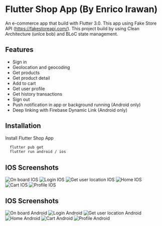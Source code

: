 
# Flutter Shop App (By Enrico Irawan)
An e-commerce app that build with Flutter 3.0. This app using Fake Store API (https://fakestoreapi.com/).
This project build by using Clean Architecture (unlce bob) and BLoC state management.


## Features
- Sign in
- Geolocation and geocoding
- Get products
- Get product detail
- Add to cart
- Get user profile
- Get history transactions
- Sign out
- Push notification in app or background running (Android only)
- Deep linking with Firebase Dynamic Link (Android only)
## Installation

Install Flutter Shop App

```bash
  flutter pub get
  flutter run android / ios
```
    
## IOS Screenshots

![On board IOS](https://i.postimg.cc/1R6jTscL/Simulator-Screen-Shot-i-Phone-14-Pro-2022-10-12-at-16-47-54.png)
![Login IOS](https://i.postimg.cc/s2Qch4Tt/Simulator-Screen-Shot-i-Phone-14-Pro-2022-10-12-at-16-48-02.png)
![Get user location IOS](https://i.postimg.cc/sfcp1LVM/Simulator-Screen-Shot-i-Phone-14-Pro-2022-10-12-at-16-48-15.png)
![Home IOS](https://i.postimg.cc/44LmDRfQ/Simulator-Screen-Shot-i-Phone-14-Pro-2022-10-12-at-16-48-18.png)
![Cart IOS](https://i.postimg.cc/DfMwCQ6C/Simulator-Screen-Shot-i-Phone-14-Pro-2022-10-12-at-16-48-32.png)
![Profile IOS](https://i.postimg.cc/WzBjsnfT/Simulator-Screen-Shot-i-Phone-14-Pro-2022-10-12-at-16-48-36.png)

## IOS Screenshots

![On board Android](https://i.postimg.cc/yYKspf9y/Screenshot-1665568199.png)
![Login Android](https://i.postimg.cc/kgprCwVZ/Screenshot-1665568214.png)
![Get user location Android](https://i.postimg.cc/k4Nh2y47/Screenshot-1665568234.png)
![Home Android](https://i.postimg.cc/DZhx3bcH/Screenshot-1665568246.png)
![Cart Android](https://i.postimg.cc/HsnBmmQY/Screenshot-1665568261.png)
![Profile Android](https://i.postimg.cc/rmgN6ZsR/Screenshot-1665568265.png)


